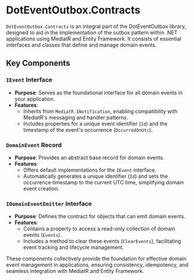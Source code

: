# DotEventOutbox.Contracts

`DotEventOutbox.Contracts` is an integral part of the DotEventOutbox library, designed to aid in the implementation of the outbox pattern within .NET applications using MediatR and Entity Framework. It consists of essential interfaces and classes that define and manage domain events.

## Key Components

### `IEvent` Interface

- **Purpose**: Serves as the foundational interface for all domain events in your application.
- **Features**:
  - Inherits from `MediatR.INotification`, enabling compatibility with MediatR's messaging and handler patterns.
  - Includes properties for a unique event identifier (`Id`) and the timestamp of the event's occurrence (`OccurredOnUtc`).

### `DomainEvent` Record

- **Purpose**: Provides an abstract base record for domain events.
- **Features**:
  - Offers default implementations for the `IEvent` interface.
  - Automatically generates a unique identifier (`Id`) and sets the occurrence timestamp to the current UTC time, simplifying domain event creation.

### `IDomainEventEmitter` Interface

- **Purpose**: Defines the contract for objects that can emit domain events.
- **Features**:
  - Contains a property to access a read-only collection of domain events (`Events`).
  - Includes a method to clear these events (`ClearEvents`), facilitating event tracking and lifecycle management.

These components collectively provide the foundation for effective domain event management in applications, ensuring consistency, idempotency, and seamless integration with MediatR and Entity Framework.
